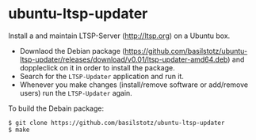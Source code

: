 # ubuntu-ltsp-updater

Install a and maintain LTSP-Server (http://ltsp.org) on a Ubuntu box. 

- Downlaod the Debian package (https://github.com/basilstotz/ubuntu-ltsp-updater/releases/download/v0.01/ltsp-updater-amd64.deb) and doppleclick on it in order to install the package.
- Search for the `LTSP-Updater` application and run it.
- Whenever you make changes (install/remove software or add/remove users) run the `LTSP-Updater` again.

To build the Debain package:

```
$ git clone https://github.com/basilstotz/ubuntu-ltsp-updater
$ make
```
